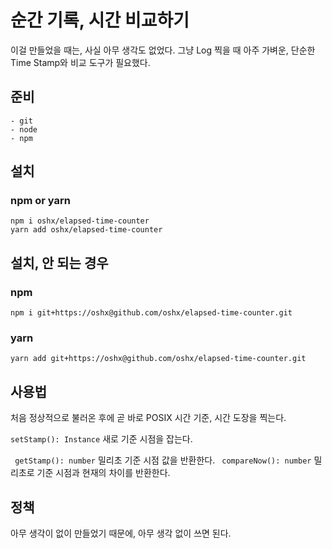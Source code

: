 # 순간 기록, 시간 비교하기

이걸 만들었을 때는, 사실 아무 생각도 없었다. 그냥 Log 찍을 때 아주 가벼운, 단순한 Time Stamp와 비교 도구가 필요했다.

## 준비
```
- git
- node
- npm
```

## 설치

### npm or yarn
```
npm i oshx/elapsed-time-counter
yarn add oshx/elapsed-time-counter
```

## 설치, 안 되는 경우
### npm
```
npm i git+https://oshx@github.com/oshx/elapsed-time-counter.git
```
### yarn
```
yarn add git+https://oshx@github.com/oshx/elapsed-time-counter.git
```

## 사용법
처음 정상적으로 불러온 후에 곧 바로 POSIX 시간 기준, 시간 도장을 찍는다.

`
setStamp(): Instance
` 새로 기준 시점을 잡는다.

`
getStamp(): number` 밀리초 기준 시점 값을 반환한다.
`
compareNow(): number` 밀리초로 기준 시점과 현재의 차이를 반환한다.

## 정책
아무 생각이 없이 만들었기 때문에, 아무 생각 없이 쓰면 된다.